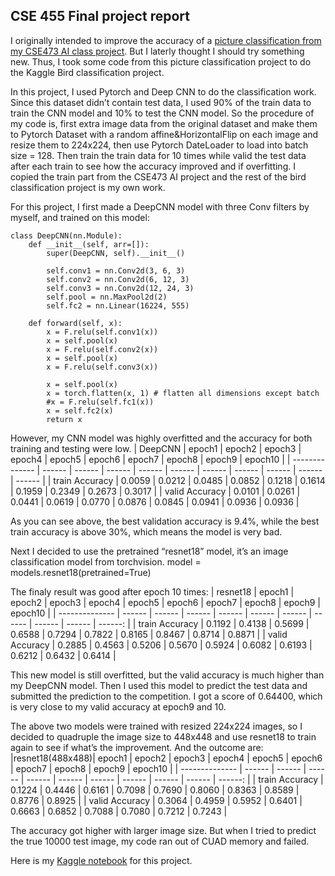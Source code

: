 ## CSE 455 Final project report ##
I originally intended to improve the accuracy of a [picture classification from my CSE473 AI class project](https://courses.cs.washington.edu/courses/cse473/22wi/assignments/hw5/index.html). But I laterly thought I should try something new. Thus, I took some code from this picture classification project to do the Kaggle Bird classification project. 

In this project, I used Pytorch and Deep CNN to do the classification work. Since this dataset didn’t contain test data, I used 90% of the train data to train the CNN model and 10% to test the CNN model. 
So the procedure of my code is, first extra image data from the original dataset and make them to Pytorch Dataset with a random affine&HorizontalFlip on each image and resize them to 224x224, then use Pytorch DateLoader to load into batch size = 128. Then train the train data for 10 times while valid the test data after each train to see how the accuracy improved and if overfitting. I copied the train part from the CSE473 AI project and the rest of the bird classification project is my own work.

For this project, I first made a DeepCNN model with three Conv filters by myself, and trained on this model:

    class DeepCNN(nn.Module):
        def __init__(self, arr=[]):
            super(DeepCNN, self).__init__()
            
            self.conv1 = nn.Conv2d(3, 6, 3)           
            self.conv2 = nn.Conv2d(6, 12, 3)          
            self.conv3 = nn.Conv2d(12, 24, 3)         
            self.pool = nn.MaxPool2d(2)
            self.fc2 = nn.Linear(16224, 555)       

        def forward(self, x):
            x = F.relu(self.conv1(x))
            x = self.pool(x)
            x = F.relu(self.conv2(x))
            x = self.pool(x)
            x = F.relu(self.conv3(x))

            x = self.pool(x)
            x = torch.flatten(x, 1) # flatten all dimensions except batch
            #x = F.relu(self.fc1(x))
            x = self.fc2(x)
            return x
            
            
However, my CNN model was highly overfitted and the accuracy for both training and testing were low.
|      DeepCNN    | epoch1 | epoch2 | epoch3 | epoch4 | epoch5 | epoch6 | epoch7 | epoch8 | epoch9 | epoch10 |
|  -------------- | ------ | ------ | ------ | ------ | ------ | ------ | ------ | ------ | ------ | ------  |
|  train Accuracy | 0.0059 | 0.0212 | 0.0485 | 0.0852 | 0.1218 | 0.1614 | 0.1959 | 0.2349 | 0.2673 | 0.3017  |
|  valid Accuracy | 0.0101 | 0.0261 | 0.0441 | 0.0619 | 0.0770 | 0.0876 | 0.0845 | 0.0941 | 0.0936 | 0.0936  |

As you can see above, the best validation accuracy is 9.4%, while the best train accuracy is above 30%, which means the model is very bad.

Next I decided to use the pretrained “resnet18” model, it’s an image classification model from torchvision. 
    model = models.resnet18(pretrained=True)
    
The finaly result was good after epoch 10 times:
|      resnet18   | epoch1 | epoch2 | epoch3 | epoch4 | epoch5 | epoch6 | epoch7 | epoch8 | epoch9 | epoch10 |
|  -------------- | ------ | ------ | ------ | ------ | ------ | ------ | ------ | ------ | ------ | ------: |
|  train Accuracy | 0.1192 | 0.4138 | 0.5699 | 0.6588 | 0.7294 | 0.7822 | 0.8165 | 0.8467 | 0.8714 | 0.8871  |
|  valid Accuracy | 0.2885 | 0.4563 | 0.5206 | 0.5670 | 0.5924 | 0.6082 | 0.6193 | 0.6212 | 0.6432 | 0.6414  |

This new model is still overfitted, but the valid accuracy is much higher than my DeepCNN model. Then I used this model to predict the test data and submitted the prediction to the competition. I got a score of 0.64400, which is very close to my valid accuracy at epoch9 and 10.

The above two models were trained with resized 224x224 images, so I decided to quadruple the image size to 448x448 and use resnet18 to train again to see if what’s the improvement. And the outcome are:
|resnet18(488x488)| epoch1 | epoch2 | epoch3 | epoch4 | epoch5 | epoch6 | epoch7 | epoch8 | epoch9 | epoch10 |
|  -------------- | ------ | ------ | ------ | ------ | ------ | ------ | ------ | ------ | ------ | ------: |
|  train Accuracy | 0.1224 | 0.4446 | 0.6161 | 0.7098 | 0.7690 | 0.8060 | 0.8363 | 0.8589 | 0.8776 | 0.8925  |
|  valid Accuracy | 0.3064 | 0.4959 | 0.5952 | 0.6401 | 0.6663 | 0.6852 | 0.7088 | 0.7080 | 0.7212 | 0.7243  |

The accuracy got higher with larger image size. But when I tried to predict the true 10000 test image, my code ran out of CUAD memory and failed. 

Here is my [Kaggle notebook](https://www.kaggle.com/code/cuiboqiang/notebook8868ae484c) for this project.
